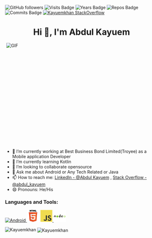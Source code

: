 ![GitHub followers](https://img.shields.io/github/followers/Kayuemkhan?logo=GitHub&style=flat-square)
![Visits Badge](https://badges.pufler.dev/visits/Kayuemkhan/Kayuemkhan?style=flat-square)
![Years Badge](https://badges.pufler.dev/years/Kayuemkhan?style=flat-square)
![Repos Badge](https://badges.pufler.dev/repos/Kayuemkhan?style=flat-square)
![Commits Badge](https://badges.pufler.dev/commits/monthly/Kayuemkhan)
[![Kayuemkhan StackOverflow](https://stackoverflow-badge.vercel.app/?userID=13137312)](https://stackoverflow.com/users/13137312/abdul-kayuem)


<h1 align="center">Hi 👋, I'm Abdul Kayuem</h1>  

<img align="right" alt="GIF" src="https://github.com/abhisheknaiidu/abhisheknaiidu/blob/master/code.gif?raw=true" width="500" height="350" />

- 🔭 I’m currently working at Best Business Bond Limited(Troyee) as a Mobile application Developer
-  🌱 I’m currently learning Kotlin
- 👯 I’m looking to collaborate opensource
- 💬 Ask me about Android or Any Tech Related or Java 
- 📫 How to reach me: [LinkedIn - @Abdul Kayuem](https://www.linkedin.com/in/abdul-kayuem-a05a4714b/) , [Stack Overflow - @abdul_kayuem](https://stackoverflow.com/users/13137312/abdul-kayuem)
- 😄 Pronouns: He/His
  




  
<h3 align="left">Languages and Tools:</h3>  
<p align="left"> <a href="https://developer.android.com/" target="_blank" rel="noreferrer"> <img src="https://img.shields.io/badge/Android-3DDC84?style=for-the-badge&logo=android&logoColor=white" alt="Android" width="40" height="40"/> </a> 
<img src="https://raw.githubusercontent.com/devicons/devicon/master/icons/html5/html5-original-wordmark.svg" alt="html5" width="40" height="40"/> </a> <a href="https://developer.mozilla.org/en-US/docs/Web/JavaScript" target="_blank" rel="noreferrer"> <img src="https://raw.githubusercontent.com/devicons/devicon/master/icons/javascript/javascript-original.svg" alt="javascript" width="40" height="40"/> </a> <a href="https://www.mongodb.com/" target="_blank" rel="noreferrer">
   <img src="https://raw.githubusercontent.com/devicons/devicon/master/icons/nodejs/nodejs-original-wordmark.svg" alt="nodejs" width="40" height="40"/> </a>

 </p>  
  
<p><img align="left" src="https://github-readme-stats.vercel.app/api/top-langs?username=Kayuemkhan&show_icons=true&locale=en&layout=compact" alt="Kayuemkhan" /></p>  
  
<p>&nbsp;<img align="center" src="https://github-readme-stats.vercel.app/api?username=Kayuemkhan&show_icons=true&locale=en" alt="Kayuemkhan" />
<p></p>
  
